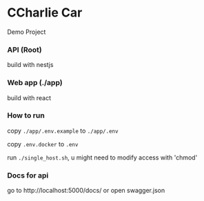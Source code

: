 # CCharlie Car
Demo Project

### API (Root)
build with nestjs

### Web app (./app)
build with react


### How to run
copy `./app/.env.example` to `./app/.env`

copy `.env.docker` to `.env`

run `./single_host.sh`, u might need to modify access with 'chmod'


### Docs for api
go to http://localhost:5000/docs/ or open swagger.json
